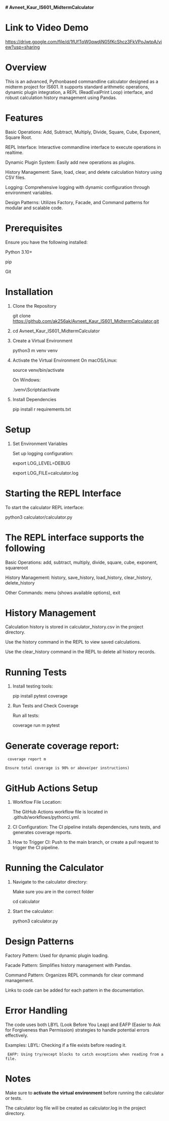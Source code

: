 
**# Avneet_Kaur_IS601_MidtermCalculator**

 # Link to Video Demo
 
https://drive.google.com/file/d/1fUfTqW0qwdjN05fKcShcz3FkVPoJwtpA/view?usp=sharing

 # Overview
This is an advanced, Pythonbased commandline calculator designed as a midterm project for IS601. It supports standard arithmetic operations, dynamic plugin integration, a REPL (ReadEvalPrint Loop) interface, and robust calculation history management using Pandas.

# Features
 Basic Operations: Add, Subtract, Multiply, Divide, Square, Cube, Exponent, Square Root.
 
 REPL Interface: Interactive commandline interface to execute operations in realtime.
 
 Dynamic Plugin System: Easily add new operations as plugins.
 
 History Management: Save, load, clear, and delete calculation history using CSV files.
 
 Logging: Comprehensive logging with dynamic configuration through environment variables.
 
 Design Patterns: Utilizes Factory, Facade, and Command patterns for modular and scalable code.

# Prerequisites

Ensure you have the following installed:

 Python 3.10+
 
 pip
 
 Git

# Installation

1. Clone the Repository
   
   git clone https://github.com/ak256ak/Avneet_Kaur_IS601_MidtermCalculator.git
   
2. cd Avneet_Kaur_IS601_MidtermCalculator
   

3. Create a Virtual Environment
   
   python3 m venv venv
   

4. Activate the Virtual Environment
    On macOS/Linux:
    
     source venv/bin/activate
     
    On Windows:
    
     .\venv\Scripts\activate
     

5. Install Dependencies
  
   pip install r requirements.txt
   

# Setup

1. Set Environment Variables
   
    Set up logging configuration:
   
     export LOG_LEVEL=DEBUG
   
     export LOG_FILE=calculator.log
     

# Starting the REPL Interface

 To start the calculator REPL interface:

  python3 calculator/calculator.py
  

 # The REPL interface supports the following 
   Basic Operations: add, subtract, multiply, divide, square, cube, exponent, squareroot
   
   History Management: history, save_history, load_history, clear_history, delete_history
   
   Other Commands: menu (shows available options), exit 


# History Management

 Calculation history is stored in calculator_history.csv in the project directory.
 
   Use the history command in the REPL to view saved calculations.
   
   Use the clear_history command in the REPL to delete all history records.

# Running Tests

1. Install testing tools:
   
   pip install pytest coverage
   

2. Run Tests and Check Coverage
   
    Run all tests:

     coverage run m pytest
     
  #  Generate coverage report:
     
     coverage report m
     
    Ensure total coverage is 90% or above(per instructions) 

# GitHub Actions Setup


1. Workflow File Location:
   
   The GitHub Actions workflow file is located in .github/workflows/pythonci.yml.
   
2.  CI Configuration:
    The CI pipeline installs dependencies, runs tests, and generates coverage reports.
   
3. How to Trigger CI:
    Push to the main  branch, or create a pull request to trigger the CI pipeline.

# Running the Calculator

1. Navigate to the calculator directory:
   
   Make sure you are in the correct folder
   
   cd calculator
   

2. Start the calculator:
   
   python3 calculator.py
   

# Design Patterns

 Factory Pattern: Used for dynamic plugin loading.
 
 Facade Pattern: Simplifies history management with Pandas.
 
 Command Pattern: Organizes REPL commands for clear command management.
 
 Links to code can be added for each pattern in the documentation.

# Error Handling
 The code uses both LBYL (Look Before You Leap) and EAFP (Easier to Ask for Forgiveness than Permission) strategies to handle potential errors effectively.
 
   Examples:
     LBYL: Checking if a file exists before reading it.
     
     EAFP: Using try/except blocks to catch exceptions when reading from a file.

 # Notes
 Make sure to **activate the virtual environment** before running the calculator or tests.
 
 The calculator log file will be created as calculator.log in the project directory.
 




